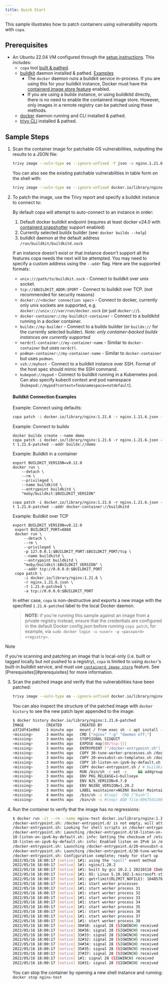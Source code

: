 ```yaml
---
title: Quick Start
---
```


This sample illustrates how to patch containers using vulnerability reports with `copa`.

## Prerequisites

* An Ubuntu 22.04 VM configured through the [setup instructions](./installation.md). This includes:
  * `copa` tool [built & pathed](./installation.md).
  * [buildkit](https://github.com/moby/buildkit/#quick-start) daemon installed & pathed. [Examples](#buildkit-connection-examples)
    * The `docker` daemon runs a buildkit service in-process. If you are using this for your buildkit instance, Docker must have the
      [containerd image store feature](https://docs.docker.com/storage/containerd/) enabled.
    * If you are using a buildx instance, or using buildkitd directly, there is no need to enable the containerd image store. However, only images in a remote registry can be patched using these methods.
  * [docker](https://docs.docker.com/desktop/linux/install/#generic-installation-steps) daemon running and CLI installed & pathed.
  * [trivy CLI](https://aquasecurity.github.io/trivy/latest/getting-started/installation/) installed & pathed.

## Sample Steps

1. Scan the container image for patchable OS vulnerabilities, outputting the results to a JSON file:

    ```bash
    trivy image --vuln-type os --ignore-unfixed -f json -o nginx.1.21.6.json docker.io/library/nginx:1.21.6
    ```

    You can also see the existing patchable vulnerabilities in table form on the shell with:

    ```bash
    trivy image --vuln-type os --ignore-unfixed docker.io/library/nginx:1.21.6

2. To patch the image, use the Trivy report and specify a buildkit instance to connect to:

    By default copa will attempt to auto-connect to an instance in order:
      1. Default docker buildkit endpoint (requires at least docker v24.0 with [containerd snapshotter](https://docs.docker.com/storage/containerd/#enable-containerd-image-store-on-docker-engine) support enabled)
      2. Currently selected buildx builder (see: `docker buildx --help`)
      3. buildkit daemon at the default address `/run/buildkit/buildkitd.sock`

    If an instance doesn't exist or that instance doesn't support all the features copa needs the next will be attempted.
    You may need to specify a custom address using the `--addr` flag. Here are the supported formats:

    - `unix:///path/to/buildkit.sock` - Connect to buildkit over unix socket.
    - `tcp://$BUILDKIT_ADDR:$PORT` - Connect to buildkit over TCP. (not recommended for security reasons)
    - `docker://<docker connection spec>` - Connect to docker, currently only unix sockets are supported, e.g. `docker://unix:///var/run/docker.sock` (or just `docker://`).
    - `docker-container://my-buildkit-container` - Connect to a buildkitd running in a docker container.
    - `buildx://my-builder` - Connect to a buildx builder (or `buildx://` for the currently selected builder). *Note: only container-backed buildx instances are currently supported*
    - `nerdctl-container://my-container-name` - Similar to `docker-container` but uses `nerdctl`.
    - `podman-container://my-container-name` - Similar to `docker-container` but uses `podman`.
    - `ssh://myhost` - Connect to a buildkit instance over SSH. Format of the host spec should mimic the SSH command.
    - `kubepod://mypod` - Connect to buildkit running in a Kubernetes pod. Can also specify kubectl context and pod namespace (`kubepod://mypod?context=foo&namespace=notdefault`).

    #### Buildkit Connection Examples

    Example: Connect using defaults:
    ```bash
    copa patch -i docker.io/library/nginx:1.21.6 -r nginx.1.21.6.json -t 1.21.6-patched
    ```

    Example: Connect to buildx
    ```
    docker buildx create --name demo
    copa patch -i docker.io/library/nginx:1.21.6 -r nginx.1.21.6.json -t 1.21.6-patched --addr buildx://demo
    ```

    Example: Buildkit in a container
    ```
    export BUILDKIT_VERSION=v0.12.0
    docker run \
        --detach \
        --rm \
        --privileged \
        --name buildkitd \
        --entrypoint buildkitd \
        "moby/buildkit:$BUILDKIT_VERSION"

    copa patch -i docker.io/library/nginx:1.21.6 -r nginx.1.21.6.json -t 1.21.6-patched --addr docker-container://buildkitd
    ```

    Example: Buildkit over TCP
    ```
    export BUILDKIT_VERSION=v0.12.0
     export BUILDKIT_PORT=8888
     docker run \
         --detach \
         --rm \
         --privileged \
         -p 127.0.0.1:$BUILDKIT_PORT:$BUILDKIT_PORT/tcp \
         --name buildkitd \
         --entrypoint buildkitd \
         "moby/buildkit:$BUILDKIT_VERSION" \
         --addr tcp://0.0.0.0:$BUILDKIT_PORT
     copa patch \
         -i docker.io/library/nginx:1.21.6 \
         -r nginx.1.21.6.json \
         -t 1.21.6-patched \
         -a tcp://0.0.0.0:$BUILDKIT_PORT
    ```

    In either case, `copa` is non-destructive and exports a new image with the specified `1.21.6-patched` label to the local Docker daemon.

    > **NOTE:** if you're running this sample against an image from a private registry instead,
    > ensure that the credentials are configured in the default Docker config.json before running `copa patch`,
    > for example, via `sudo docker login -u <user> -p <password> <registry>`.

> [!NOTE]
> if you're scanning and patching an image that is local-only (i.e. built or tagged locally but not pushed to a registry), `copa` is limited to using `docker`'s built-in buildkit service, and must use [`containerd image store`](https://docs.docker.com/storage/containerd/) feature. See [Prerequisites][#prerequisites] for more information.

3. Scan the patched image and verify that the vulnerabilities have been patched:

    ```bash
    trivy image --vuln-type os --ignore-unfixed docker.io/library/nginx:1.21.6-patched
    ```

    You can also inspect the structure of the patched image with `docker history` to see the new patch layer appended to the image:

    ```bash
    $ docker history docker.io/library/nginx:1.21.6-patched
    IMAGE          CREATED        CREATED BY                                      SIZE      COMMENT
    a372df41e06d   1 minute ago   mount / from exec sh -c apt install --no-ins…   26.1MB    buildkit.exporter.image.v0
    <missing>      3 months ago   CMD ["nginx" "-g" "daemon off;"]                0B        buildkit.dockerfile.v0
    <missing>      3 months ago   STOPSIGNAL SIGQUIT                              0B        buildkit.dockerfile.v0
    <missing>      3 months ago   EXPOSE map[80/tcp:{}]                           0B        buildkit.dockerfile.v0
    <missing>      3 months ago   ENTRYPOINT ["/docker-entrypoint.sh"]            0B        buildkit.dockerfile.v0
    <missing>      3 months ago   COPY 30-tune-worker-processes.sh /docker-ent…   4.61kB    buildkit.dockerfile.v0
    <missing>      3 months ago   COPY 20-envsubst-on-templates.sh /docker-ent…   1.04kB    buildkit.dockerfile.v0
    <missing>      3 months ago   COPY 10-listen-on-ipv6-by-default.sh /docker…   1.96kB    buildkit.dockerfile.v0
    <missing>      3 months ago   COPY docker-entrypoint.sh / # buildkit          1.2kB     buildkit.dockerfile.v0
    <missing>      3 months ago   RUN /bin/sh -c set -x     && addgroup --syst…   61.1MB    buildkit.dockerfile.v0
    <missing>      3 months ago   ENV PKG_RELEASE=1~bullseye                      0B        buildkit.dockerfile.v0
    <missing>      3 months ago   ENV NJS_VERSION=0.7.0                           0B        buildkit.dockerfile.v0
    <missing>      3 months ago   ENV NGINX_VERSION=1.20.2                        0B        buildkit.dockerfile.v0
    <missing>      3 months ago   LABEL maintainer=NGINX Docker Maintainers <d…   0B        buildkit.dockerfile.v0
    <missing>      4 months ago   /bin/sh -c #(nop)  CMD ["bash"]                 0B
    <missing>      4 months ago   /bin/sh -c #(nop) ADD file:09675d11695f65c55…   80.4MB
    ```

4. Run the container to verify that the image has no regressions:

    ```bash
    $ docker run -it --rm --name nginx-test docker.io/library/nginx:1.21.6-patched
    /docker-entrypoint.sh: /docker-entrypoint.d/ is not empty, will attempt to perform configuration
    /docker-entrypoint.sh: Looking for shell scripts in /docker-entrypoint.d/
    /docker-entrypoint.sh: Launching /docker-entrypoint.d/10-listen-on-ipv6-by-default.sh
    10-listen-on-ipv6-by-default.sh: info: Getting the checksum of /etc/nginx/conf.d/default.conf
    10-listen-on-ipv6-by-default.sh: info: Enabled listen on IPv6 in /etc/nginx/conf.d/default.conf
    /docker-entrypoint.sh: Launching /docker-entrypoint.d/20-envsubst-on-templates.sh
    /docker-entrypoint.sh: Launching /docker-entrypoint.d/30-tune-worker-processes.sh
    /docker-entrypoint.sh: Configuration complete; ready for start up
    2022/05/16 18:00:17 [notice] 1#1: using the "epoll" event method
    2022/05/16 18:00:17 [notice] 1#1: nginx/1.20.2
    2022/05/16 18:00:17 [notice] 1#1: built by gcc 10.2.1 20210110 (Debian 10.2.1-6)
    2022/05/16 18:00:17 [notice] 1#1: OS: Linux 5.10.102.1-microsoft-standard-WSL2
    2022/05/16 18:00:17 [notice] 1#1: getrlimit(RLIMIT_NOFILE): 1048576:1048576
    2022/05/16 18:00:17 [notice] 1#1: start worker processes
    2022/05/16 18:00:17 [notice] 1#1: start worker process 31
    2022/05/16 18:00:17 [notice] 1#1: start worker process 32
    2022/05/16 18:00:17 [notice] 1#1: start worker process 33
    2022/05/16 18:00:17 [notice] 1#1: start worker process 34
    2022/05/16 18:00:17 [notice] 1#1: start worker process 35
    2022/05/16 18:00:17 [notice] 1#1: start worker process 36
    2022/05/16 18:00:17 [notice] 1#1: start worker process 37
    2022/05/16 18:00:17 [notice] 1#1: start worker process 38
    2022/05/16 18:00:17 [notice] 38#38: signal 28 (SIGWINCH) received
    2022/05/16 18:00:17 [notice] 36#36: signal 28 (SIGWINCH) received
    2022/05/16 18:00:17 [notice] 33#33: signal 28 (SIGWINCH) received
    2022/05/16 18:00:17 [notice] 32#32: signal 28 (SIGWINCH) received
    2022/05/16 18:00:17 [notice] 34#34: signal 28 (SIGWINCH) received
    2022/05/16 18:00:17 [notice] 35#35: signal 28 (SIGWINCH) received
    2022/05/16 18:00:17 [notice] 37#37: signal 28 (SIGWINCH) received
    2022/05/16 18:00:17 [notice] 1#1: signal 28 (SIGWINCH) received
    2022/05/16 18:00:17 [notice] 31#31: signal 28 (SIGWINCH) received
    ```

   You can stop the container by opening a new shell instance and running: `docker stop nginx-test`
